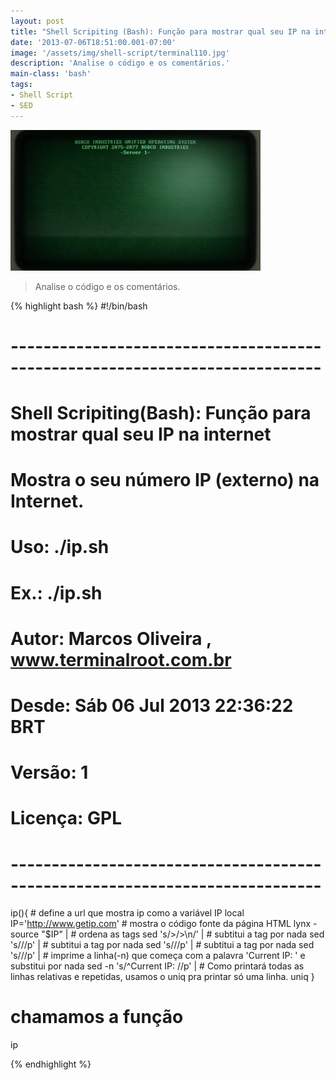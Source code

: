 ```yaml
---
layout: post
title: "Shell Scripiting (Bash): Função para mostrar qual seu IP na internet"
date: '2013-07-06T18:51:00.001-07:00'
image: '/assets/img/shell-script/terminal110.jpg'
description: 'Analise o código e os comentários.'
main-class: 'bash'
tags:
- Shell Script
- SED
---
```


![Shell Scripiting (Bash): Função para mostrar qual seu IP na internet](/assets/img/shell-script/terminal110.jpg "Shell Scripiting (Bash): Função para mostrar qual seu IP na internet")

> Analise o código e os comentários. 

{% highlight bash %}
#!/bin/bash
# ----------------------------------------------------------------------------
# Shell Scripiting(Bash): Função para mostrar qual seu IP na internet
# Mostra o seu número IP (externo) na Internet.
# Uso: ./ip.sh
# Ex.: ./ip.sh
#
# Autor: Marcos Oliveira , www.terminalroot.com.br
# Desde: Sáb 06 Jul 2013 22:36:22 BRT 
# Versão: 1
# Licença: GPL
# ----------------------------------------------------------------------------
ip(){
	# define a url que mostra ip como a variável IP
	local IP='http://www.getip.com'
	# mostra o código fonte da página HTML
	lynx -source "$IP" | 
	# ordena as tags
	sed 's/>/>\n/' | 
	# subtitui a tag  por nada
	sed 's///p' | 
	# subtitui a tag  por nada
	sed 's///p' | 
	# subtitui a tag  por nada
	sed 's///p' | 
	# imprime a linha(-n) que começa com a palavra 'Current IP: ' e substitui por nada
	sed -n 's/^Current IP: //p' | 
	# Como printará todas as linhas relativas e repetidas, usamos o uniq pra printar só uma linha.
	uniq
}

# chamamos a função
ip

{% endhighlight %}
